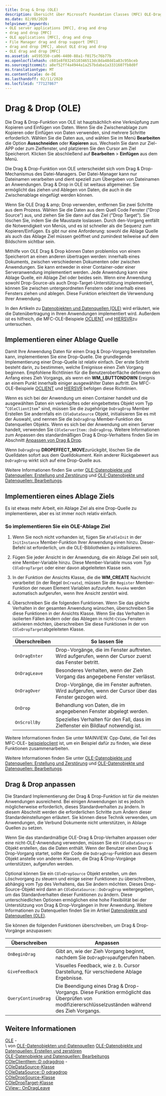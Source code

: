 ```yaml
---
title: Drag & Drop (OLE)
description: Übersicht über Microsoft Foundation Classes (MFC) OLE-Drag & Drop, das Implementieren einer Ablage Quelle, ein Ablage Ziel und das Anpassen von Drag & Drop.
ms.date: 02/09/2020
helpviewer_keywords:
- OLE server applications [MFC], drag and drop
- drag and drop [MFC]
- OLE applications [MFC], drag and drop
- File Manager drag and drop support [MFC]
- drag and drop [MFC], about OLE drag and drop
- OLE drag and drop [MFC]
ms.assetid: a4595350-ca06-4400-88a1-f0175c76b77b
ms.openlocfilehash: c601e8f0324510346513dc8da48dd1a83c95bceb
ms.sourcegitcommit: a8ef52ff4a4944a1a257bdaba1a3331607fb8d0f
ms.translationtype: MT
ms.contentlocale: de-DE
ms.lasthandoff: 02/11/2020
ms.locfileid: "77127867"
---
```

# <a name="ole-drag-and-drop"></a>Drag & Drop (OLE)

Die Drag & Drop-Funktion von OLE ist hauptsächlich eine Verknüpfung zum Kopieren und Einfügen von Daten. Wenn Sie die Zwischenablage zum Kopieren oder Einfügen von Daten verwenden, sind mehrere Schritte erforderlich. Wählen Sie die Daten aus, und wählen Sie im Menü **Bearbeiten** die Option **Ausschneiden** oder **Kopieren** aus. Wechseln Sie dann zur Ziel-APP oder zum Zielfenster, und platzieren Sie den Cursor am Ziel Speicherort. Klicken Sie abschließend auf **Bearbeiten** > **Einfügen** aus dem Menü.

Die Drag & Drop-Funktion von OLE unterscheidet sich vom Drag & Drop-Mechanismus des Datei-Managers. Der Datei-Manager kann nur Dateinamen verarbeiten und dient speziell zum Übergeben von Dateinamen an Anwendungen. Drag & Drop in OLE ist weitaus allgemeiner. Sie ermöglicht das ziehen und Ablegen von Daten, die auch in die Zwischenablage eingefügt werden können.

Wenn Sie OLE Drag & amp; Drop verwenden, entfernen Sie zwei Schritte aus dem Prozess. Wählen Sie die Daten aus dem Quell Code Fenster ("Drop Source") aus, und ziehen Sie Sie dann auf das Ziel ("Drop Target"). Sie löschen Sie, indem Sie die Maustaste loslassen. Durch den-Vorgang entfällt die Notwendigkeit von Menüs, und es ist schneller als die Sequenz zum Kopieren/Einfügen. Es gibt nur eine Anforderung: sowohl die Ablage Quelle als auch das Ablage Ziel müssen geöffnet und zumindest teilweise auf dem Bildschirm sichtbar sein.

Mithilfe von OLE Drag & Drop können Daten problemlos von einem Speicherort an einen anderen übertragen werden: innerhalb eines Dokuments, zwischen verschiedenen Dokumenten oder zwischen Anwendungen. Sie kann entweder in einer Container-oder einer Serveranwendung implementiert werden. Jede Anwendung kann eine Ablage Quelle, ein Ablage Ziel oder beides sein. Wenn eine Anwendung sowohl Drop-Source-als auch Drop-Target-Unterstützung implementiert, können Sie zwischen untergeordneten Fenstern oder innerhalb eines Fensters ziehen und ablegen. Diese Funktion erleichtert die Verwendung Ihrer Anwendung.

In den Artikeln zu [Datenobjekten und Datenquellen (OLE)](../mfc/data-objects-and-data-sources-ole.md) wird erläutert, wie die Datenübertragung in Ihren Anwendungen implementiert wird. Außerdem ist es hilfreich, die MFC-OLE-Beispiele [OCLIENT](../overview/visual-cpp-samples.md) und [HIERSVR](../overview/visual-cpp-samples.md)zu untersuchen.

## <a name="implement-a-drop-source"></a>Implementieren einer Ablage Quelle

Damit Ihre Anwendung Daten für einen Drag & Drop-Vorgang bereitstellen kann, implementieren Sie eine Drop-Quelle. Die grundlegende Implementierung einer Drop-Quelle ist relativ einfach. Der erste Schritt besteht darin, zu bestimmen, welche Ereignisse einen Zieh Vorgang beginnen. Empfohlene Richtlinien für die Benutzeroberfläche definieren den Anfang eines Zieh Vorgangs, als wenn ein **WM_LBUTTONDOWN** Ereignis an einem Punkt innerhalb einiger ausgewählter Daten auftritt. Die MFC-OLE-Beispiele [OCLIENT](../overview/visual-cpp-samples.md) und [HIERSVR](../overview/visual-cpp-samples.md) befolgen diese Richtlinien.

Wenn es sich bei der Anwendung um einen Container handelt und die ausgewählten Daten ein verknüpftes oder eingebettetes Objekt vom Typ "`COleClientItem`" sind, müssen Sie die zugehörige `DoDragDrop` Member Erstellen Sie andernfalls ein `COleDataSource` Objekt, initialisieren Sie es mit der Auswahl, und nennen Sie die `DoDragDrop` Member-Funktion des Datenquellen Objekts. Wenn es sich bei der Anwendung um einen Server handelt, verwenden Sie `COleServerItem::DoDragDrop`. Weitere Informationen zum Anpassen des standardmäßigen Drag & Drop-Verhaltens finden Sie im Abschnitt [Anpassen von Drag & Drop](#customize-drag-and-drop).

Wenn `DoDragDrop` **DROPEFFECT_MOVE**zurückgibt, löschen Sie die Quelldaten sofort aus dem Quelldokument. Kein anderer Rückgabewert aus `DoDragDrop` wirkt sich auf eine Drop-Quelle aus.

Weitere Informationen finden Sie unter [OLE-Datenobjekte und Datenquellen: Erstellung und Zerstörung](../mfc/data-objects-and-data-sources-creation-and-destruction.md) und [OLE-Datenobjekte und Datenquellen: Bearbeitungs](../mfc/data-objects-and-data-sources-manipulation.md)\.

## <a name="implement-a-drop-target"></a>Implementieren eines Ablage Ziels

Es ist etwas mehr Arbeit, ein Ablage Ziel als eine Drop-Quelle zu implementieren, aber es ist immer noch relativ einfach.

### <a name="to-implement-an-ole-drop-target"></a>So implementieren Sie ein OLE-Ablage Ziel

1. Wenn Sie noch nicht vorhanden ist, fügen Sie `AfxOleInit` in der `InitInstance` Member-Funktion Ihrer Anwendung einen hinzu. Dieser-Befehl ist erforderlich, um die OLE-Bibliotheken zu initialisieren.

1. Fügen Sie jeder Ansicht in der Anwendung, die ein Ablage Ziel sein soll, eine Member-Variable hinzu. Diese Member-Variable muss vom Typ `COleDropTarget` oder einer davon abgeleiteten Klasse sein.

1. In der Funktion der Ansichts Klasse, die die **WM_CREATE** Nachricht verarbeitet (in der Regel `OnCreate`), müssen Sie die `Register` Member-Funktion der neuen Element Variablen aufzurufen. `Revoke` werden automatisch aufgerufen, wenn Ihre Ansicht zerstört wird.

1. Überschreiben Sie die folgenden Funktionen. Wenn Sie das gleiche Verhalten in der gesamten Anwendung wünschen, überschreiben Sie diese Funktionen in der Ansichts Klasse. Wenn Sie das Verhalten in isolierten Fällen ändern oder das Ablegen in nicht-`CView` Fenstern aktivieren möchten, überschreiben Sie diese Funktionen in der von `COleDropTarget`abgeleiteten Klasse.

   | Überschreiben | So lassen Sie |
   | -------- | -------- |
   | `OnDragEnter` | Drop-Vorgänge, die im Fenster auftreten. Wird aufgerufen, wenn der Cursor zuerst das Fenster betritt. |
   | `OnDragLeave` | Besonderes Verhalten, wenn der Zieh Vorgang das angegebene Fenster verlässt. |
   | `OnDragOver` | Drop-Vorgänge, die im Fenster auftreten. Wird aufgerufen, wenn der Cursor über das Fenster gezogen wird. |
   | `OnDrop` | Behandlung von Daten, die im angegebenen Fenster abgelegt werden. |
   | `OnScrollBy` | Spezielles Verhalten für den Fall, dass im Zielfenster ein Bildlauf notwendig ist. |

Weitere Informationen finden Sie unter MAINVIEW. Cpp-Datei, die Teil des MFC-OLE- [beispieloclient](../overview/visual-cpp-samples.md) ist, um ein Beispiel dafür zu finden, wie diese Funktionen zusammenarbeiten.

Weitere Informationen finden Sie unter [OLE-Datenobjekte und Datenquellen: Erstellung und Zerstörung](../mfc/data-objects-and-data-sources-creation-and-destruction.md) und [OLE-Datenobjekte und Datenquellen: Bearbeitungs](../mfc/data-objects-and-data-sources-manipulation.md)\.

## <a name="customize-drag-and-drop"></a>Drag & Drop anpassen

Die Standard Implementierung der Drag & Drop-Funktion ist für die meisten Anwendungen ausreichend. Bei einigen Anwendungen ist es jedoch möglicherweise erforderlich, dieses Standardverhalten zu ändern. In diesem Abschnitt werden die erforderlichen Schritte zum Ändern dieser Standardeinstellungen erläutert. Sie können diese Technik verwenden, um Anwendungen, die Verbund Dokumente nicht unterstützen, in Ablage Quellen zu setzen.

Wenn Sie das standardmäßige OLE-Drag & Drop-Verhalten anpassen oder eine nicht-OLE-Anwendung verwenden, müssen Sie ein `COleDataSource`-Objekt erstellen, das die Daten enthält. Wenn der Benutzer einen Drag & Drop-Vorgang startet, sollte der Code die `DoDragDrop`-Funktion aus diesem Objekt anstelle von anderen Klassen, die Drag & Drop-Vorgänge unterstützen, aufgerufen werden.

Optional können Sie ein `COleDropSource` Objekt erstellen, um den Löschvorgang zu steuern und einige seiner Funktionen zu überschreiben, abhängig vom Typ des Verhaltens, das Sie ändern möchten. Dieses Drop-Source-Objekt wird dann an `COleDataSource::DoDragDrop` weitergegeben, um das Standardverhalten dieser Funktionen zu ändern. Diese unterschiedlichen Optionen ermöglichen eine hohe Flexibilität bei der Unterstützung von Drag & Drop-Vorgängen in Ihrer Anwendung. Weitere Informationen zu Datenquellen finden Sie im Artikel [Datenobjekte und Datenquellen (OLE)](../mfc/data-objects-and-data-sources-ole.md).

Sie können die folgenden Funktionen überschreiben, um Drag & Drop-Vorgänge anzupassen:

| Überschreiben | Anpassen |
| -------- | ------------ |
| `OnBeginDrag` | Gibt an, wie der Zieh Vorgang beginnt, nachdem Sie `DoDragDrop`aufgerufen haben. |
| `GiveFeedback` | Visuelles Feedback, wie z. b. Cursor Darstellung, für verschiedene Ablage Ergebnisse. |
| `QueryContinueDrag` | Die Beendigung eines Drag & Drop-Vorgangs. Diese Funktion ermöglicht das Überprüfen von modifiziererschlüsselzuständen während des Zieh Vorgangs. |

## <a name="see-also"></a>Weitere Informationen

[OLE](../mfc/ole-in-mfc.md) -\
\ von [OLE-Datenobjekten und-Datenquellen](../mfc/data-objects-and-data-sources-ole.md)
[OLE-Datenobjekte und Datenquellen: Erstellen und zerstören](../mfc/data-objects-and-data-sources-creation-and-destruction.md)\
[OLE-Datenobjekte und Datenquellen: Bearbeitungs](../mfc/data-objects-and-data-sources-manipulation.md)\
[COleClientItem::D odragdrop](../mfc/reference/coleclientitem-class.md#dodragdrop) -\
[COleDataSource-Klasse](../mfc/reference/coledatasource-class.md)\
[COleDataSource::D odragdrop](../mfc/reference/coledatasource-class.md#dodragdrop)\
[COleDropSource-Klasse](../mfc/reference/coledropsource-class.md)\
[COleDropTarget-Klasse](../mfc/reference/coledroptarget-class.md)\
[CView:: OnDragLeave](../mfc/reference/cview-class.md#ondragleave)
